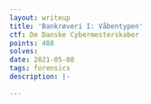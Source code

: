```yaml
---
layout: writeup
title: 'Bankrøveri I: Våbentypen'
ctf: De Danske Cybermesterskaber
points: 488
solves: 
date: 2021-05-08
tags: forensics
description: |-
    
---
```

